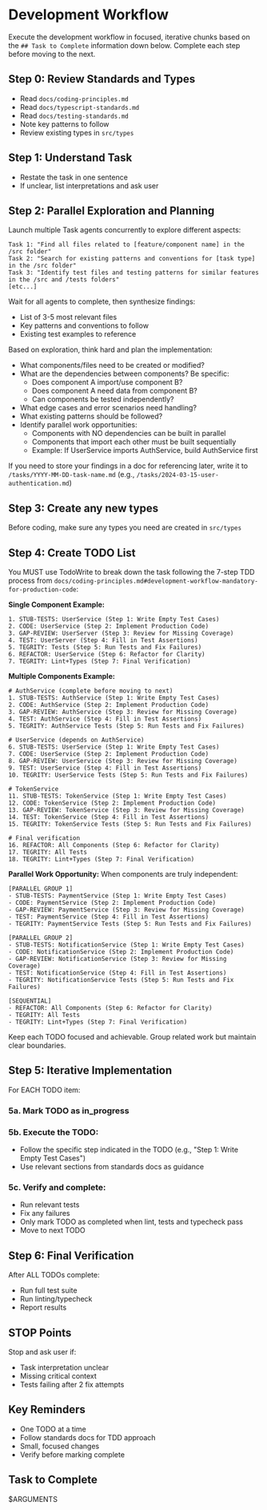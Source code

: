 # Development Workflow

Execute the development workflow in focused, iterative chunks based on the `## Task to Complete` information down below. Complete each step before moving to the next.

## Step 0: Review Standards and Types
- Read `docs/coding-principles.md`
- Read `docs/typescript-standards.md`
- Read `docs/testing-standards.md`
- Note key patterns to follow
- Review existing types in `src/types`

## Step 1: Understand Task
- Restate the task in one sentence
- If unclear, list interpretations and ask user

## Step 2: Parallel Exploration and Planning
Launch multiple Task agents concurrently to explore different aspects:

```
Task 1: "Find all files related to [feature/component name] in the /src folder"
Task 2: "Search for existing patterns and conventions for [task type] in the /src folder"
Task 3: "Identify test files and testing patterns for similar features in the /src and /tests folders"
[etc...]
```

Wait for all agents to complete, then synthesize findings:
- List of 3-5 most relevant files
- Key patterns and conventions to follow
- Existing test examples to reference

Based on exploration, think hard and plan the implementation:
- What components/files need to be created or modified?
- What are the dependencies between components? Be specific:
  - Does component A import/use component B?
  - Does component A need data from component B?
  - Can components be tested independently?
- What edge cases and error scenarios need handling?
- What existing patterns should be followed?
- Identify parallel work opportunities:
  - Components with NO dependencies can be built in parallel
  - Components that import each other must be built sequentially
  - Example: If UserService imports AuthService, build AuthService first

If you need to store your findings in a doc for referencing later, write it to `/tasks/YYYY-MM-DD-task-name.md` (e.g., `/tasks/2024-03-15-user-authentication.md`)

## Step 3: Create any new types
Before coding, make sure any types you need are created in `src/types`

## Step 4: Create TODO List
You MUST use TodoWrite to break down the task following the 7-step TDD process from `docs/coding-principles.md#development-workflow-mandatory-for-production-code`:

**Single Component Example:**
```
1. STUB-TESTS: UserService (Step 1: Write Empty Test Cases)
2. CODE: UserService (Step 2: Implement Production Code)
3. GAP-REVIEW: UserServer (Step 3: Review for Missing Coverage)
4. TEST: UserServer (Step 4: Fill in Test Assertions)
5. TEGRITY: Tests (Step 5: Run Tests and Fix Failures)
6. REFACTOR: UserService (Step 6: Refactor for Clarity)
7. TEGRITY: Lint+Types (Step 7: Final Verification)
```

**Multiple Components Example:**
```
# AuthService (complete before moving to next)
1. STUB-TESTS: AuthService (Step 1: Write Empty Test Cases)
2. CODE: AuthService (Step 2: Implement Production Code)
3. GAP-REVIEW: AuthService (Step 3: Review for Missing Coverage)
4. TEST: AuthService (Step 4: Fill in Test Assertions)
5. TEGRITY: AuthService Tests (Step 5: Run Tests and Fix Failures)

# UserService (depends on AuthService)
6. STUB-TESTS: UserService (Step 1: Write Empty Test Cases)
7. CODE: UserService (Step 2: Implement Production Code)
8. GAP-REVIEW: UserService (Step 3: Review for Missing Coverage)
9. TEST: UserService (Step 4: Fill in Test Assertions)
10. TEGRITY: UserService Tests (Step 5: Run Tests and Fix Failures)

# TokenService
11. STUB-TESTS: TokenService (Step 1: Write Empty Test Cases)
12. CODE: TokenService (Step 2: Implement Production Code)
13. GAP-REVIEW: TokenService (Step 3: Review for Missing Coverage)
14. TEST: TokenService (Step 4: Fill in Test Assertions)
15. TEGRITY: TokenService Tests (Step 5: Run Tests and Fix Failures)

# Final verification
16. REFACTOR: All Components (Step 6: Refactor for Clarity)
17. TEGRITY: All Tests
18. TEGRITY: Lint+Types (Step 7: Final Verification)
```

**Parallel Work Opportunity:**
When components are truly independent:
```
[PARALLEL GROUP 1]
- STUB-TESTS: PaymentService (Step 1: Write Empty Test Cases)
- CODE: PaymentService (Step 2: Implement Production Code)
- GAP-REVIEW: PaymentService (Step 3: Review for Missing Coverage)
- TEST: PaymentService (Step 4: Fill in Test Assertions)
- TEGRITY: PaymentService Tests (Step 5: Run Tests and Fix Failures)

[PARALLEL GROUP 2]
- STUB-TESTS: NotificationService (Step 1: Write Empty Test Cases)
- CODE: NotificationService (Step 2: Implement Production Code)
- GAP-REVIEW: NotificationService (Step 3: Review for Missing Coverage)
- TEST: NotificationService (Step 4: Fill in Test Assertions)
- TEGRITY: NotificationService Tests (Step 5: Run Tests and Fix Failures)

[SEQUENTIAL]
- REFACTOR: All Components (Step 6: Refactor for Clarity)
- TEGRITY: All Tests
- TEGRITY: Lint+Types (Step 7: Final Verification)
```

Keep each TODO focused and achievable. Group related work but maintain clear boundaries.

## Step 5: Iterative Implementation
For EACH TODO item:

### 5a. Mark TODO as in_progress

### 5b. Execute the TODO:
- Follow the specific step indicated in the TODO (e.g., "Step 1: Write Empty Test Cases")
- Use relevant sections from standards docs as guidance

### 5c. Verify and complete:
- Run relevant tests
- Fix any failures
- Only mark TODO as completed when lint, tests and typecheck pass
- Move to next TODO

## Step 6: Final Verification
After ALL TODOs complete:
- Run full test suite
- Run linting/typecheck
- Report results

## STOP Points
Stop and ask user if:
- Task interpretation unclear
- Missing critical context
- Tests failing after 2 fix attempts

## Key Reminders
- One TODO at a time
- Follow standards docs for TDD approach
- Small, focused changes
- Verify before marking complete

## Task to Complete
$ARGUMENTS